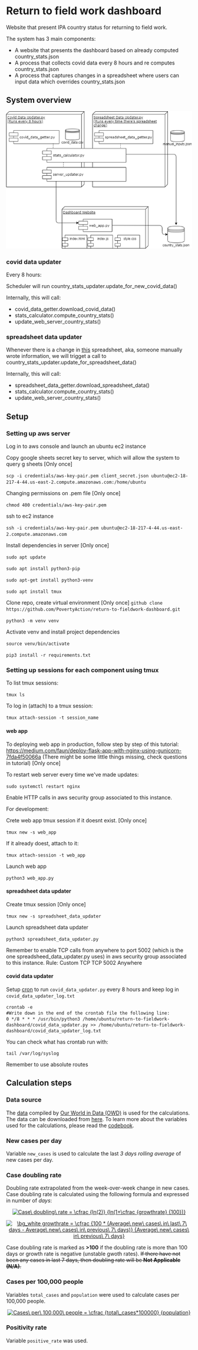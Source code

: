 # Return to field work dashboard

Website that present IPA country status for returning to field work.

The system has 3 main components:

* A website that presents the dashboard based on already computed country_stats.json
* A process that collects covid data every 8 hours and re computes country_stats.json
* A process that captures changes in a spreadsheet where users can input data which overrides country_stats.json

## System overview

![](system_components_diagram.png)

### covid data updater

Every 8 hours:

Scheduler will run country_stats_updater.update_for_new_covid_data()

Internally, this will call:

- covid_data_getter.download_covid_data()
- stats_calculator.compute_country_stats()
- update_web_server_country_stats()

### spreadsheet data updater

Whenever there is a change in [this](https://docs.google.com/spreadsheets/d/1xvFTrmbjrJbYDHKej_AsEcCWEwsM7JCGxCdzYPZRQgk/edit#gid=1855212233) spreadsheet, aka, someone manually wrote information, we will trigget a call to country_stats_updater.update_for_spreadsheet_data()

Internally, this will call:

- spreadsheet_data_getter.download_spreadsheet_data()
- stats_calculator.compute_country_stats()
- update_web_server_country_stats()

## Setup

### Setting up aws server

Log in to aws console and launch an ubuntu ec2 instance

Copy google sheets secret key to server, which will allow the system to query g sheets
[Only once]

`scp -i credentials/aws-key-pair.pem client_secret.json ubuntu@ec2-18-217-4-44.us-east-2.compute.amazonaws.com:/home/ubuntu`

Changing permissions on .pem file
[Only once]

`chmod 400 credentials/aws-key-pair.pem`

ssh to ec2 instance

`ssh -i credentials/aws-key-pair.pem ubuntu@ec2-18-217-4-44.us-east-2.compute.amazonaws.com`

Install dependencies in server
[Only once]

`sudo apt update`

`sudo apt install python3-pip`

`sudo apt-get install python3-venv`

`sudo apt install tmux`

Clone repo, create virtual environment
[Only once]
`github clone https://github.com/PovertyAction/return-to-fieldwork-dashboard.git`

`python3 -m venv venv`

Activate venv and install project dependencies

`source venv/bin/activate`

`pip3 install -r requirements.txt`

### Setting up sessions for each component using tmux

To list tmux sessions:

`tmux ls`

To log in (attach) to a tmux session:

`tmux attach-session -t session_name`	

#### web app

To deploying web app in production, follow step by step of this tutorial:
https://medium.com/faun/deploy-flask-app-with-nginx-using-gunicorn-7fda4f50066a
(There might be some little things missing, check questions in tutorial)
[Only once]

To restart web server every time we've made updates:

`sudo systemctl restart nginx`

Enable HTTP calls in aws security group associated to this instance.

For development:

Crete web app tmux session if it doesnt exist.
[Only once]

`tmux new -s web_app`

If it already doest, attach to it:

`tmux attach-session -t web_app`

Launch web app

`python3 web_app.py`

#### spreadsheet data updater

Create tmux session
[Only once]

`tmux new -s spreadsheet_data_updater`

Launch spreadsheet data updater

`python3 spreadsheet_data_updater.py`

Remember to enable TCP calls from anywhere to port 5002 (which is the one spreadsheed_data_updater.py uses) in aws security group associated to this instance.
Rule: Custom TCP TCP 5002 Anywhere

#### covid data updater

Setup [cron](https://opensource.com/article/17/11/how-use-cron-linux) to run `covid_data_updater.py` every 8 hours and keep log in `covid_data_updater_log.txt`

```
crontab -e
#Write down in the end of the crontab file the following line:
0 */8 * * * /usr/bin/python3 /home/ubuntu/return-to-fieldwork-dashboard/covid_data_updater.py >> /home/ubuntu/return-to-fieldwork-dashboard/covid_data_updater_log.txt
```
You can check what has crontab run with:
```
tail /var/log/syslog
```
Remember to use absolute routes


## Calculation steps
<!-- https://www.codecogs.com/latex/eqneditor.php -->

### Data source
The [data](https://github.com/owid/covid-19-data/tree/master/public/data) compiled by [Our World in Data (OWD)](https://ourworldindata.org/covid-cases) is used for the calculations. The data can be downloaded from [here](https://covid.ourworldindata.org/data/owid-covid-data.csv). To learn more about the variables used for the calculations, please read the [codebook](https://github.com/owid/covid-19-data/blob/master/public/data/owid-covid-codebook.csv).


### New cases per day
Variable ``new_cases`` is used to calculate the last _3 days rolling average_ of new cases per day. 

### Case doubling rate
Doubling rate extrapolated from the week-over-week change in new cases. Case doubling rate is calculated using the following formula and expressed in number of _days_:

<p style="text-align:center"><a href="https://www.codecogs.com/eqnedit.php?latex=\bg_white&space;Case\&space;doubling\&space;rate&space;=&space;\cfrac&space;{ln(2)}&space;{ln(1&plus;\cfrac&space;{growthrate}&space;{100})}" target="_blank"><img src="https://latex.codecogs.com/gif.latex?\bg_white&space;Case\&space;doubling\&space;rate&space;=&space;\cfrac&space;{ln(2)}&space;{ln(1&plus;\cfrac&space;{growthrate}&space;{100})}" title="Case\ doubling\ rate = \cfrac {ln(2)} {ln(1+\cfrac {growthrate} {100})}" /></a></p>

<p style="text-align:center"><a href="https://www.codecogs.com/eqnedit.php?latex=\bg_black&space;\bg_white&space;growthrate&space;=&space;\cfrac&space;{100&space;*&space;(Average\&space;new\&space;cases\&space;in\&space;last\&space;7\&space;days&space;-&space;Average\&space;new\&space;cases\&space;in\&space;previous\&space;7\&space;days)}&space;{Average\&space;new\&space;cases\&space;in\&space;previous\&space;7\&space;days}" target="_blank"><img src="https://latex.codecogs.com/gif.latex?\bg_black&space;\bg_white&space;growthrate&space;=&space;\cfrac&space;{100&space;*&space;(Average\&space;new\&space;cases\&space;in\&space;last\&space;7\&space;days&space;-&space;Average\&space;new\&space;cases\&space;in\&space;previous\&space;7\&space;days)}&space;{Average\&space;new\&space;cases\&space;in\&space;previous\&space;7\&space;days}" title="\bg_white growthrate = \cfrac {100 * (Average\ new\ cases\ in\ last\ 7\ days - Average\ new\ cases\ in\ previous\ 7\ days)} {Average\ new\ cases\ in\ previous\ 7\ days}" /></a></p>

Case doubling rate is marked as __>100__ if the doubling rate is more than 100 days or growth rate is negative (unstable gwoth rates). <strike> If there have not been any cases in last 7 days, then doubling rate will be __Not Applicable (N/A)__.</strike>

### Cases per 100,000 people
Variables ``total_cases`` and ``population`` were used to calculate cases per 100,000 people.

<p style="text-align:center"><a href="https://www.codecogs.com/eqnedit.php?latex=\bg_white&space;Cases\&space;per\&space;100,000\&space;people&space;=&space;\cfrac&space;{total\_cases*100000}&space;{population}" target="_blank"><img src="https://latex.codecogs.com/gif.latex?\bg_white&space;Cases\&space;per\&space;100,000\&space;people&space;=&space;\cfrac&space;{total\_cases*100000}&space;{population}" title="Cases\ per\ 100,000\ people = \cfrac {total\_cases*100000} {population}" /></a></p>

### Positivity rate
Variable ``positive_rate`` was used.